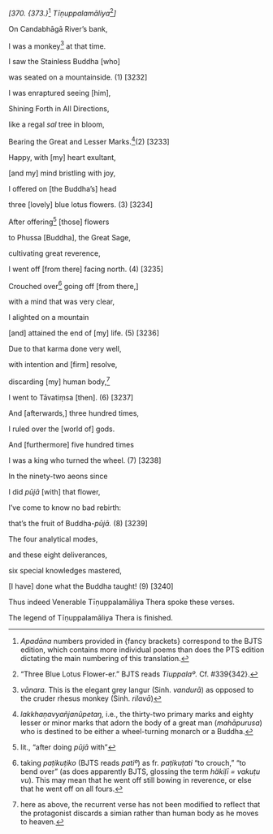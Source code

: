 *\[370. {373.}*[^1] *Tīṇuppalamāliya*[^2]*\]*

On Candabhāgā River’s bank,

I was a monkey[^3] at that time.

I saw the Stainless Buddha \[who\]

was seated on a mountainside. (1) \[3232\]

I was enraptured seeing \[him\],

Shining Forth in All Directions,

like a regal *sal* tree in bloom,

Bearing the Great and Lesser Marks.[^4](2) \[3233\]

Happy, with \[my\] heart exultant,

\[and my\] mind bristling with joy,

I offered on \[the Buddha’s\] head

three \[lovely\] blue lotus flowers. (3) \[3234\]

After offering[^5] \[those\] flowers

to Phussa \[Buddha\], the Great Sage,

cultivating great reverence,

I went off \[from there\] facing north. (4) \[3235\]

Crouched over[^6] going off \[from there,\]

with a mind that was very clear,

I alighted on a mountain

\[and\] attained the end of \[my\] life. (5) \[3236\]

Due to that karma done very well,

with intention and \[firm\] resolve,

discarding \[my\] human body,[^7]

I went to Tāvatiṃsa \[then\]. (6) \[3237\]

And \[afterwards,\] three hundred times,

I ruled over the \[world of\] gods.

And \[furthermore\] five hundred times

I was a king who turned the wheel. (7) \[3238\]

In the ninety-two aeons since

I did *pūjā* \[with\] that flower,

I’ve come to know no bad rebirth:

that’s the fruit of Buddha-*pūjā.* (8) \[3239\]

The four analytical modes,

and these eight deliverances,

six special knowledges mastered,

\[I have\] done what the Buddha taught! (9) \[3240\]

Thus indeed Venerable Tīṇuppalamāliya Thera spoke these verses.

The legend of Tīṇuppalamāliya Thera is finished.

[^1]: *Apadāna* numbers provided in {fancy brackets} correspond to the
    BJTS edition, which contains more individual poems than does the PTS
    edition dictating the main numbering of this translation.

[^2]: “Three Blue Lotus Flower-er.” BJTS reads *Tiuppalaº.* Cf.
    \#339{342}.

[^3]: *vānara.* This is the elegant grey langur (Sinh. *vandurā*) as
    opposed to the cruder rhesus monkey (Sinh. *rilavā*)

[^4]: *lakkhaṇavyañjanûpetaŋ,* i.e., the thirty-two primary marks and
    eighty lesser or minor marks that adorn the body of a great man
    (*mahāpurusa*) who is destined to be either a wheel-turning monarch
    or a Buddha.

[^5]: lit., “after doing *pūjā* with”

[^6]: taking *paṭikuṭiko* (BJTS reads *patiº*) as fr. *paṭikuṭati* “to
    crouch,” “to bend over” (as does apparently BJTS, glossing the term
    *häkiḷī = vakuṭu vu*). This may mean that he went off still bowing
    in reverence, or else that he went off on all fours.

[^7]: here as above, the recurrent verse has not been modified to
    reflect that the protagonist discards a simian rather than human
    body as he moves to heaven.
